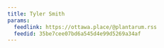 ```yaml
---
title: Tyler Smith
params:
  feedlink: https://ottawa.place/@plantarum.rss
  feedid: 35be7cee07bd6a545d4e99d5269a34af
---
```

